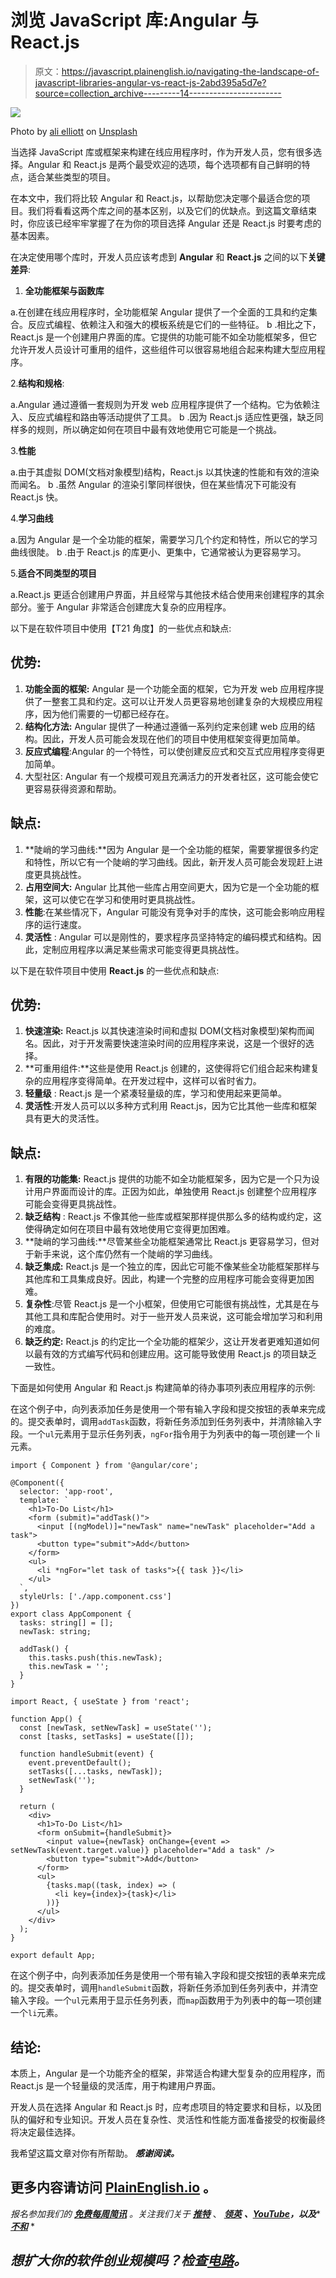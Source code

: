 # 浏览 JavaScript 库:Angular 与 React.js

> 原文：<https://javascript.plainenglish.io/navigating-the-landscape-of-javascript-libraries-angular-vs-react-js-2abd395a5d7e?source=collection_archive---------14----------------------->

![](img/041d0ceab195288172df8cb22182c443.png)

Photo by [ali elliott](https://unsplash.com/es/@hello_ali?utm_source=unsplash&utm_medium=referral&utm_content=creditCopyText) on [Unsplash](https://unsplash.com/s/photos/Navigating-the-Landscape?utm_source=unsplash&utm_medium=referral&utm_content=creditCopyText)

当选择 JavaScript 库或框架来构建在线应用程序时，作为开发人员，您有很多选择。Angular 和 React.js 是两个最受欢迎的选项，每个选项都有自己鲜明的特点，适合某些类型的项目。

在本文中，我们将比较 Angular 和 React.js，以帮助您决定哪个最适合您的项目。我们将看看这两个库之间的基本区别，以及它们的优缺点。到这篇文章结束时，你应该已经牢牢掌握了在为你的项目选择 Angular 还是 React.js 时要考虑的基本因素。

在决定使用哪个库时，开发人员应该考虑到 **Angular** 和 **React.js** 之间的以下**关键差异**:

1.  **全功能框架与函数库**

a.在创建在线应用程序时，全功能框架 Angular 提供了一个全面的工具和约定集合。反应式编程、依赖注入和强大的模板系统是它们的一些特征。
b .相比之下，React.js 是一个创建用户界面的库。它提供的功能可能不如全功能框架多，但它允许开发人员设计可重用的组件，这些组件可以很容易地组合起来构建大型应用程序。

2.**结构和规格**:

a.Angular 通过遵循一套规则为开发 web 应用程序提供了一个结构。它为依赖注入、反应式编程和路由等活动提供了工具。
b .因为 React.js 适应性更强，缺乏同样多的规则，所以确定如何在项目中最有效地使用它可能是一个挑战。

3.**性能**

a.由于其虚拟 DOM(文档对象模型)结构，React.js 以其快速的性能和有效的渲染而闻名。
b .虽然 Angular 的渲染引擎同样很快，但在某些情况下可能没有 React.js 快。

4.**学习曲线**

a.因为 Angular 是一个全功能的框架，需要学习几个约定和特性，所以它的学习曲线很陡。
b .由于 React.js 的库更小、更集中，它通常被认为更容易学习。

5.**适合不同类型的项目**

a.React.js 更适合创建用户界面，并且经常与其他技术结合使用来创建程序的其余部分。鉴于 Angular 非常适合创建庞大复杂的应用程序。

以下是在软件项目中使用【T21 角度】的一些优点和缺点:

## 优势:

1.  **功能全面的框架:** Angular 是一个功能全面的框架，它为开发 web 应用程序提供了一整套工具和约定。这可以让开发人员更容易地创建复杂的大规模应用程序，因为他们需要的一切都已经存在。
2.  **结构化方法:** Angular 提供了一种通过遵循一系列约定来创建 web 应用的结构。因此，开发人员可能会发现在他们的项目中使用框架变得更加简单。
3.  **反应式编程**:Angular 的一个特性，可以使创建反应式和交互式应用程序变得更加简单。
4.  大型社区: Angular 有一个规模可观且充满活力的开发者社区，这可能会使它更容易获得资源和帮助。

## 缺点:

1.  **陡峭的学习曲线:**因为 Angular 是一个全功能的框架，需要掌握很多约定和特性，所以它有一个陡峭的学习曲线。因此，新开发人员可能会发现赶上进度更具挑战性。
2.  **占用空间大:** Angular 比其他一些库占用空间更大，因为它是一个全功能的框架，这可以使它在学习和使用时更具挑战性。
3.  **性能**:在某些情况下，Angular 可能没有竞争对手的库快，这可能会影响应用程序的运行速度。
4.  **灵活性** : Angular 可以是刚性的，要求程序员坚持特定的编码模式和结构。因此，定制应用程序以满足某些需求可能变得更具挑战性。

以下是在软件项目中使用 **React.js** 的一些优点和缺点:

## 优势:

1.  **快速渲染:** React.js 以其快速渲染时间和虚拟 DOM(文档对象模型)架构而闻名。因此，对于开发需要快速渲染时间的应用程序来说，这是一个很好的选择。
2.  **可重用组件:**这些是使用 React.js 创建的，这使得将它们组合起来构建复杂的应用程序变得简单。在开发过程中，这样可以省时省力。
3.  **轻量级** : React.js 是一个紧凑轻量级的库，学习和使用起来更简单。
4.  **灵活性**:开发人员可以以多种方式利用 React.js，因为它比其他一些库和框架具有更大的灵活性。

## 缺点:

1.  **有限的功能集:** React.js 提供的功能不如全功能框架多，因为它是一个只为设计用户界面而设计的库。正因为如此，单独使用 React.js 创建整个应用程序可能会变得更具挑战性。
2.  **缺乏结构** : React.js 不像其他一些库或框架那样提供那么多的结构或约定，这使得确定如何在项目中最有效地使用它变得更加困难。
3.  **陡峭的学习曲线:**尽管某些全功能框架通常比 React.js 更容易学习，但对于新手来说，这个库仍然有一个陡峭的学习曲线。
4.  **缺乏集成:** React.js 是一个独立的库，因此它可能不像某些全功能框架那样与其他库和工具集成良好。因此，构建一个完整的应用程序可能会变得更加困难。
5.  **复杂性**:尽管 React.js 是一个小框架，但使用它可能很有挑战性，尤其是在与其他工具和库配合使用时。对于一些开发人员来说，这可能会增加学习和利用的难度。
6.  **缺乏约定:** React.js 的约定比一个全功能的框架少，这让开发者更难知道如何以最有效的方式编写代码和创建应用。这可能导致使用 React.js 的项目缺乏一致性。

下面是如何使用 Angular 和 React.js 构建简单的待办事项列表应用程序的示例:

在这个例子中，向列表添加任务是使用一个带有输入字段和提交按钮的表单来完成的。提交表单时，调用`addTask`函数，将新任务添加到任务列表中，并清除输入字段。一个`ul`元素用于显示任务列表，`ngFor`指令用于为列表中的每一项创建一个 li 元素。

```
import { Component } from '@angular/core';

@Component({
  selector: 'app-root',
  template: `
    <h1>To-Do List</h1>
    <form (submit)="addTask()">
      <input [(ngModel)]="newTask" name="newTask" placeholder="Add a task">
      <button type="submit">Add</button>
    </form>
    <ul>
      <li *ngFor="let task of tasks">{{ task }}</li>
    </ul>
  `,
  styleUrls: ['./app.component.css']
})
export class AppComponent {
  tasks: string[] = [];
  newTask: string;

  addTask() {
    this.tasks.push(this.newTask);
    this.newTask = '';
  }
}
```

```
import React, { useState } from 'react';

function App() {
  const [newTask, setNewTask] = useState('');
  const [tasks, setTasks] = useState([]);

  function handleSubmit(event) {
    event.preventDefault();
    setTasks([...tasks, newTask]);
    setNewTask('');
  }

  return (
    <div>
      <h1>To-Do List</h1>
      <form onSubmit={handleSubmit}>
        <input value={newTask} onChange={event => setNewTask(event.target.value)} placeholder="Add a task" />
        <button type="submit">Add</button>
      </form>
      <ul>
        {tasks.map((task, index) => (
          <li key={index}>{task}</li>
        ))}
      </ul>
    </div>
  );
}

export default App;
```

在这个例子中，向列表添加任务是使用一个带有输入字段和提交按钮的表单来完成的。提交表单时，调用`handleSubmit`函数，将新任务添加到任务列表中，并清空输入字段。一个`ul`元素用于显示任务列表，而`map`函数用于为列表中的每一项创建一个`li`元素。

## 结论:

本质上，Angular 是一个功能齐全的框架，非常适合构建大型复杂的应用程序，而 React.js 是一个轻量级的灵活库，用于构建用户界面。

开发人员在选择 Angular 和 React.js 时，应考虑项目的特定要求和目标，以及团队的偏好和专业知识。开发人员在复杂性、灵活性和性能方面准备接受的权衡最终将决定最佳选择。

我希望这篇文章对你有所帮助。 ***感谢阅读。***

## 更多内容请访问 [PlainEnglish.io](https://plainenglish.io/) 。

*报名参加我们的* [***免费每周简讯***](http://newsletter.plainenglish.io/) *。关注我们关于* [***推特***](https://twitter.com/inPlainEngHQ) 、 [***领英***](https://www.linkedin.com/company/inplainenglish/) ***、***[***YouTube***](https://www.youtube.com/channel/UCtipWUghju290NWcn8jhyAw)***，以及****[***不和***](https://discord.gg/GtDtUAvyhW) *

## *想扩大你的软件创业规模吗？检查[电路](https://circuit.ooo/?utm=publication-post-cta)。*